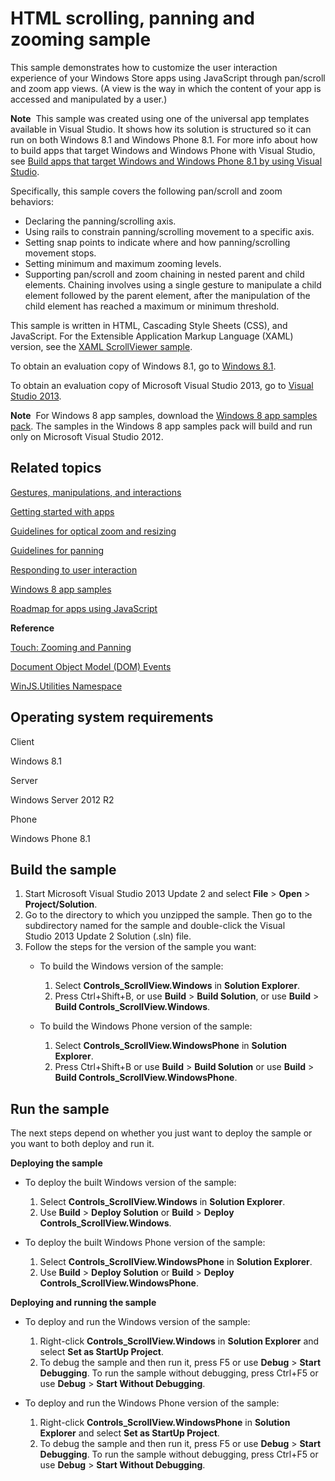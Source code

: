 HTML scrolling, panning and zooming sample
==========================================

This sample demonstrates how to customize the user interaction experience of your Windows Store apps using JavaScript through pan/scroll and zoom app views. (A view is the way in which the content of your app is accessed and manipulated by a user.)

**Note**  This sample was created using one of the universal app templates available in Visual Studio. It shows how its solution is structured so it can run on both Windows 8.1 and Windows Phone 8.1. For more info about how to build apps that target Windows and Windows Phone with Visual Studio, see [Build apps that target Windows and Windows Phone 8.1 by using Visual Studio](http://msdn.microsoft.com/library/windows/apps/dn609832).

Specifically, this sample covers the following pan/scroll and zoom behaviors:

-   Declaring the panning/scrolling axis.
-   Using rails to constrain panning/scrolling movement to a specific axis.
-   Setting snap points to indicate where and how panning/scrolling movement stops.
-   Setting minimum and maximum zooming levels.
-   Supporting pan/scroll and zoom chaining in nested parent and child elements. Chaining involves using a single gesture to manipulate a child element followed by the parent element, after the manipulation of the child element has reached a maximum or minimum threshold.

This sample is written in HTML, Cascading Style Sheets (CSS), and JavaScript. For the Extensible Application Markup Language (XAML) version, see the [XAML ScrollViewer sample](http://go.microsoft.com/fwlink/p/?linkid=242393).

To obtain an evaluation copy of Windows 8.1, go to [Windows 8.1](http://go.microsoft.com/fwlink/p/?linkid=301696).

To obtain an evaluation copy of Microsoft Visual Studio 2013, go to [Visual Studio 2013](http://go.microsoft.com/fwlink/p/?linkid=301697).

**Note**  For Windows 8 app samples, download the [Windows 8 app samples pack](http://go.microsoft.com/fwlink/p/?LinkId=301698). The samples in the Windows 8 app samples pack will build and run only on Microsoft Visual Studio 2012.

Related topics
--------------

[Gestures, manipulations, and interactions](http://msdn.microsoft.com/library/windows/apps/hh761498)

[Getting started with apps](http://msdn.microsoft.com/library/windows/apps/)

[Guidelines for optical zoom and resizing](http://msdn.microsoft.com/library/windows/apps/hh465307)

[Guidelines for panning](http://msdn.microsoft.com/library/windows/apps/hh465310)

[Responding to user interaction](http://msdn.microsoft.com/library/windows/apps/hh700412)

[Windows 8 app samples](http://go.microsoft.com/fwlink/p/?LinkID=227694)

[Roadmap for apps using JavaScript](http://msdn.microsoft.com/library/windows/apps/hh465037)

**Reference**

[Touch: Zooming and Panning](http://msdn.microsoft.com/library/windows/apps/hh453816)

[Document Object Model (DOM) Events](http://msdn.microsoft.com/library/windows/apps/hh767307)

[WinJS.Utilities Namespace](http://msdn.microsoft.com/library/windows/apps/br229783)

Operating system requirements
-----------------------------

Client

Windows 8.1

Server

Windows Server 2012 R2

Phone

Windows Phone 8.1

Build the sample
----------------

1.  Start Microsoft Visual Studio 2013 Update 2 and select **File** \> **Open** \> **Project/Solution**.
2.  Go to the directory to which you unzipped the sample. Then go to the subdirectory named for the sample and double-click the Visual Studio 2013 Update 2 Solution (.sln) file.
3.  Follow the steps for the version of the sample you want:
    -   To build the Windows version of the sample:

        1.  Select **Controls\_ScrollView.Windows** in **Solution Explorer**.
        2.  Press Ctrl+Shift+B, or use **Build** \> **Build Solution**, or use **Build** \> **Build Controls\_ScrollView.Windows**.
    -   To build the Windows Phone version of the sample:

        1.  Select **Controls\_ScrollView.WindowsPhone** in **Solution Explorer**.
        2.  Press Ctrl+Shift+B or use **Build** \> **Build Solution** or use **Build** \> **Build Controls\_ScrollView.WindowsPhone**.

Run the sample
--------------

The next steps depend on whether you just want to deploy the sample or you want to both deploy and run it.

**Deploying the sample**

-   To deploy the built Windows version of the sample:

    1.  Select **Controls\_ScrollView.Windows** in **Solution Explorer**.
    2.  Use **Build** \> **Deploy Solution** or **Build** \> **Deploy Controls\_ScrollView.Windows**.
-   To deploy the built Windows Phone version of the sample:

    1.  Select **Controls\_ScrollView.WindowsPhone** in **Solution Explorer**.
    2.  Use **Build** \> **Deploy Solution** or **Build** \> **Deploy Controls\_ScrollView.WindowsPhone**.

**Deploying and running the sample**

-   To deploy and run the Windows version of the sample:

    1.  Right-click **Controls\_ScrollView.Windows** in **Solution Explorer** and select **Set as StartUp Project**.
    2.  To debug the sample and then run it, press F5 or use **Debug** \> **Start Debugging**. To run the sample without debugging, press Ctrl+F5 or use **Debug** \> **Start Without Debugging**.
-   To deploy and run the Windows Phone version of the sample:

    1.  Right-click **Controls\_ScrollView.WindowsPhone** in **Solution Explorer** and select **Set as StartUp Project**.
    2.  To debug the sample and then run it, press F5 or use **Debug** \> **Start Debugging**. To run the sample without debugging, press Ctrl+F5 or use **Debug** \> **Start Without Debugging**.


